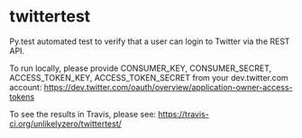 # twittertest
Py.test automated test to verify that a user can login to Twitter via the REST API.

To run locally, please provide CONSUMER_KEY, CONSUMER_SECRET, ACCESS_TOKEN_KEY, ACCESS_TOKEN_SECRET from your dev.twitter.com account: https://dev.twitter.com/oauth/overview/application-owner-access-tokens

To see the results in Travis, please see: https://travis-ci.org/unlikelyzero/twittertest/

